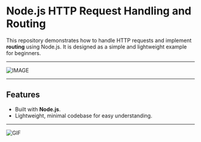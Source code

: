 # Node.js HTTP Request Handling and Routing

This repository demonstrates how to handle HTTP requests and implement **routing** using Node.js. It is designed as a simple and lightweight example for beginners.

---

![IMAGE](https://dotnettrickscloud.blob.core.windows.net/img/nodejs/express-routing.png)

---

## Features
- Built with **Node.js**.
- Lightweight, minimal codebase for easy understanding.

---

![GIF](https://miro.medium.com/v2/resize:fit:1400/1*y-a5C6XtKkO8E1V0eNGdWQ.gif)
